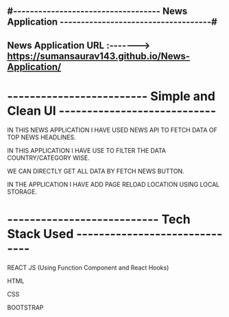 #----------------------------------- News Application ------------------------------------#
-------------------------------------------------------------------------------------------
   News Application URL :------->   https://sumansaurav143.github.io/News-Application/
-------------------------------------------------------------------------------------------
# -------------------------  Simple and Clean UI ---------------------------- #
IN THIS NEWS APPLICATION I HAVE USED NEWS API TO FETCH DATA OF TOP NEWS HEADLINES.

IN THIS APPLICATION I HAVE USE TO FILTER THE DATA COUNTRY/CATEGORY WISE.

WE CAN DIRECTLY GET ALL DATA BY FETCH NEWS BUTTON.

IN THE APPLICATION I HAVE ADD PAGE RELOAD LOCATION USING LOCAL STORAGE.

# ---------------------------  Tech Stack Used ------------------------------ #

REACT JS (Using Function Component and React Hooks)

HTML

CSS

BOOTSTRAP
